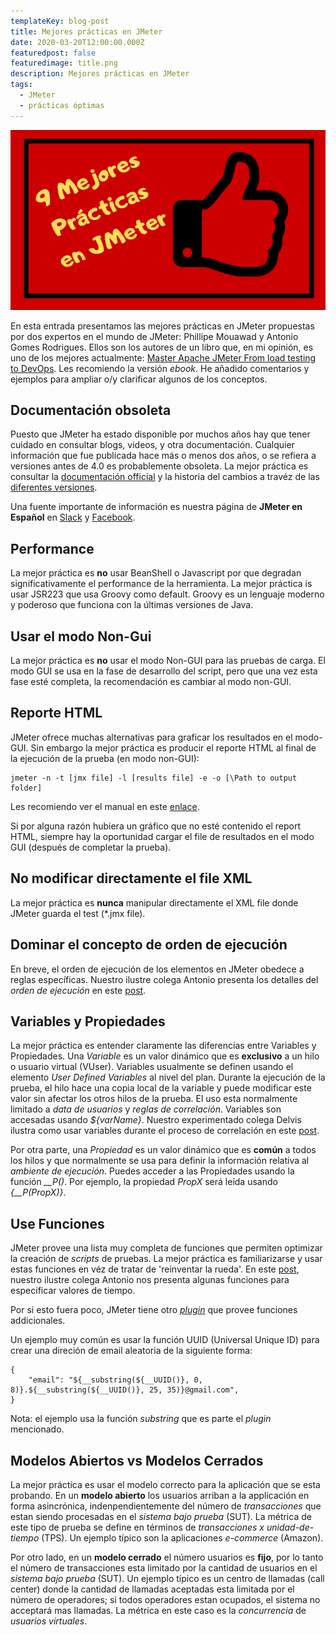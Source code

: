 ```yaml
---
templateKey: blog-post
title: Mejores prácticas en JMeter
date: 2020-03-20T12:00:00.000Z
featuredpost: false
featuredimage: title.png
description: Mejores prácticas en JMeter
tags:
  - JMeter
  - prácticas óptimas 
---
```

![image](title.png)

En esta entrada presentamos las mejores prácticas en JMeter propuestas por dos expertos en el mundo de JMeter: Phillipe Mouawad y Antonio Gomes Rodrigues. Ellos son los autores de un libro que, en mi opinión, es uno de los mejores actualmente: [Master Apache JMeter From load testing to DevOps](https://leanpub.com/master-jmeter-from-load-test-to-devops). Les recomiendo la versión *ebook*. He añadido comentarios y ejemplos para ampliar o/y clarificar algunos de los conceptos.

## Documentación obsoleta

Puesto que JMeter ha estado disponible por muchos años hay que tener cuidado en consultar blogs, videos, y otra documentación. Cualquier información que fue publicada hace más o menos dos años, o se refiera a versiones antes de 4.0 es probablemente obsoleta. La mejor práctica es consultar la [documentación official](https://jmeter.apache.org/usermanual/index.html) y la historia del cambios a travéz de las [diferentes versiones](https://jmeter.apache.org/changes_history.html).

Una fuente importante de información es nuestra página de **JMeter en Español** en [Slack](https://jmeterenespanol.slack.com) y [Facebook](https://www.facebook.com/groups/jmeterenespanol/?ref=group_header).

## Performance

La mejor práctica es **no** usar BeanShell o Javascript por que degradan significativamente el performance de la herramienta. La mejor práctica is usar JSR223 que usa Groovy como default. Groovy es un lenguaje moderno y poderoso que funciona con la últimas versiones de Java.

## Usar el modo Non-Gui

La mejor práctica es **no** usar el modo Non-GUI para las pruebas de carga. El modo GUI se usa en la fase de desarrollo del script, pero que una vez esta fase esté completa, la recomendación es cambiar al modo non-GUI.

## Reporte HTML

JMeter ofrece muchas alternativas para graficar los resultados en el modo-GUI. Sin embargo la mejor práctica es producir el reporte HTML al final de la ejecución de la prueba (en modo non-GUI):
```
jmeter -n -t [jmx file] -l [results file] -e -o [\Path to output folder]
```
Les recomiendo ver el manual en este [enlace](https://jmeter.apache.org/usermanual/generating-dashboard.html).

Si por alguna razón hubiera un gráfico que no esté contenido el report HTML, siempre hay la oportunidad cargar el file de resultados en el modo GUI (después de completar la prueba).

## No modificar directamente el file XML

La mejor práctica es **nunca** manipular directamente el XML file donde JMeter guarda el test (*.jmx file).

## Dominar el concepto de orden de ejecución

En breve, el orden de ejecución de los elementos en JMeter obedece a reglas específicas. Nuestro ilustre colega Antonio presenta los detalles del *orden de ejecución* en este [post](https://jmeterenespanol.org/blog/2019-10-04-ejecucion-antonio/).

## Variables y Propiedades

La mejor práctica es entender claramente las diferencias entre Variables y Propiedades.  Una *Variable* es un valor dinámico que es **exclusivo** a un hilo o usuario virtual (VUser). Variables usualmente se definen usando el elemento *User Defined Variables* al nivel del plan. Durante la ejecución de la prueba, el hilo hace una copia local de la variable y puede modificar este valor sin afectar los otros hilos de la prueba. El uso esta normalmente limitado a *data de usuarios* y *reglas de correlación*. Variables son accesadas usando *${varName}*. Nuestro experimentado colega Delvis ilustra como usar variables durante el proceso de correlación en este [post](https://jmeterenespanol.org/blog/2019-11-22-correlacion-delvis/).

Por otra parte, una *Propiedad* es un valor dinámico que es **común** a todos los hilos y que normalmente se usa para definir la información relativa al *ambiente de ejecución*. Puedes acceder a las Propiedades usando la función *__P()*. Por ejemplo, la propiedad *PropX* será leída usando *{__P(PropX)}*.

## Use Funciones

JMeter provee una lista muy completa de funciones que permiten optimizar la creación de *scripts* de pruebas. La mejor práctica es familiarizarse y usar estas funciones en véz de tratar de 'reinventar la rueda'. En este [post](https://jmeterenespanol.org/blog/2019-11-15-functiempo-delvis/), nuestro ilustre colega Antonio nos presenta algunas funciones para especificar valores de tiempo.

Por si esto fuera poco, JMeter tiene otro [*plugin*](https://jmeter-plugins.org/wiki/Functions/) que provee funciones addicionales.

Un ejemplo muy común es usar la función UUID (Universal Unique ID) para crear una direción de email aleatoria de la siguiente forma:
```
{
    "email": "${__substring(${__UUID()}, 0, 8)}.${__substring(${__UUID()}, 25, 35)}@gmail.com", 
}
```
Nota: el ejemplo usa la función *substring* que es parte el *plugin* mencionado.

## Modelos Abiertos vs Modelos Cerrados

La mejor práctica es usar el modelo correcto para la aplicación que se esta probando. En un **modelo abierto** los usuarios arriban a la applicación en forma asincrónica, indenpendientemente del número de *transacciones* que estan siendo procesadas en el *sistema bajo prueba* (SUT). La métrica de este tipo de prueba se define en términos de *transacciones x unidad-de-tiempo* (TPS). Un ejemplo típico son la aplicaciones *e-commerce* (Amazon).

Por otro lado, en un **modelo cerrado** el número usuarios es **fijo**, por lo tanto el número de transacciones esta limitado por la cantidad de usuarios en el *sistema bajo prueba* (SUT). Un ejemplo típico es un centro de llamadas (call center) donde la cantidad de llamadas aceptadas esta limitada por el número de operadores; si todos operadores estan ocupados, el sistema no acceptará mas llamadas. La métrica en este caso es la *concurrencia* de *usuarios virtuales*.
